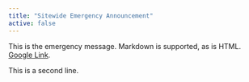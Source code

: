 ```yaml
---
title: "Sitewide Emergency Announcement"
active: false
---
```

<p>This is the emergency message. Markdown is supported, as is HTML. <a href="http://google.com">Google Link</a>.</p>
<p>This is a second line.</p>